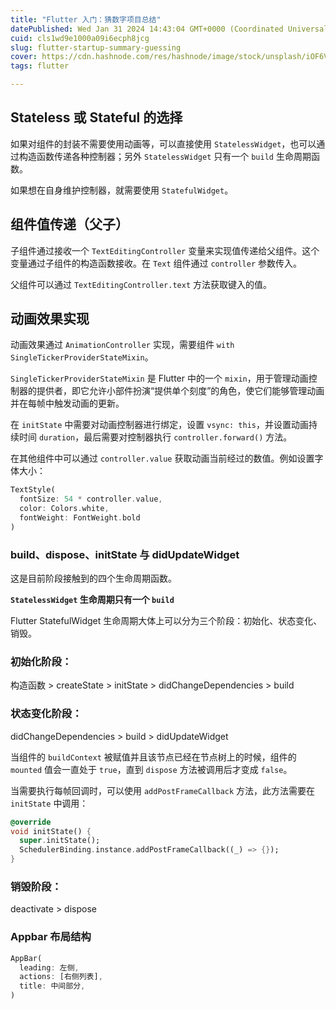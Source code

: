 ```yaml
---
title: "Flutter 入门：猜数字项目总结"
datePublished: Wed Jan 31 2024 14:43:04 GMT+0000 (Coordinated Universal Time)
cuid: cls1wd9e1000a09i6ecph8jcg
slug: flutter-startup-summary-guessing
cover: https://cdn.hashnode.com/res/hashnode/image/stock/unsplash/iOF6Vy0C8lE/upload/ef028f317c02d04f95071d7a70ee4682.jpeg
tags: flutter

---
```


## Stateless 或 Stateful 的选择

如果对组件的封装不需要使用动画等，可以直接使用 `StatelessWidget`，也可以通过构造函数传递各种控制器；另外 `StatelessWidget` 只有一个 `build` 生命周期函数。

如果想在自身维护控制器，就需要使用 `StatefulWidget`。

## 组件值传递（父子）

子组件通过接收一个 `TextEditingController` 变量来实现值传递给父组件。这个变量通过子组件的构造函数接收。在 `Text` 组件通过 `controller` 参数传入。

父组件可以通过 `TextEditingController.text` 方法获取键入的值。

## 动画效果实现

动画效果通过 `AnimationController` 实现，需要组件 `with SingleTickerProviderStateMixin`。

`SingleTickerProviderStateMixin` 是 Flutter 中的一个 `mixin`，用于管理动画控制器的提供者，即它允许小部件扮演“提供单个刻度”的角色，使它们能够管理动画并在每帧中触发动画的更新。

在 `initState` 中需要对动画控制器进行绑定，设置 `vsync: this`，并设置动画持续时间 `duration`，最后需要对控制器执行 `controller.forward()` 方法。

在其他组件中可以通过 `controller.value` 获取动画当前经过的数值。例如设置字体大小：

```dart
TextStyle(
  fontSize: 54 * controller.value,
  color: Colors.white,
  fontWeight: FontWeight.bold
)
```

### build、dispose、initState 与 didUpdateWidget

这是目前阶段接触到的四个生命周期函数。

**`StatelessWidget` 生命周期只有一个 `build`** 

Flutter StatefulWidget 生命周期大体上可以分为三个阶段：初始化、状态变化、销毁。

### 初始化阶段：

构造函数 > createState > initState > didChangeDependencies > build

### 状态变化阶段：

didChangeDependencies > build > didUpdateWidget

当组件的 `buildContext` 被赋值并且该节点已经在节点树上的时候，组件的 `mounted` 值会一直处于 `true`，直到 `dispose` 方法被调用后才变成 `false`。

当需要执行每帧回调时，可以使用 `addPostFrameCallback` 方法，此方法需要在 `initState` 中调用：

```dart
@override
void initState() {
  super.initState();
  SchedulerBinding.instance.addPostFrameCallback((_) => {});
}
```

### 销毁阶段：

deactivate > dispose

### Appbar 布局结构

```dart
AppBar(
  leading: 左侧,
  actions: [右侧列表],
  title: 中间部分,
)
```
